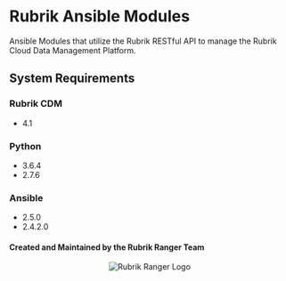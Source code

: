 # Rubrik Ansible Modules
Ansible Modules that utilize the Rubrik RESTful API to manage the Rubrik Cloud Data Management Platform.


## System Requirements

### Rubrik CDM

* 4.1

### Python

* 3.6.4
* 2.7.6

### Ansible

* 2.5.0
* 2.4.2.0


#### Created and Maintained by the Rubrik Ranger Team

<p></p>
<p align="center">
  <img src="https://user-images.githubusercontent.com/8610203/37415009-6f9cf416-2778-11e8-8b56-052a8e41c3c8.png" alt="Rubrik Ranger Logo"/>
</p>


